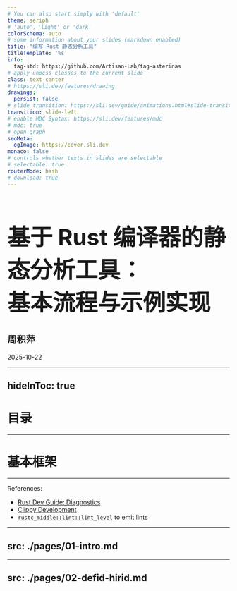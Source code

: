 ```yaml
---
# You can also start simply with 'default'
theme: seriph
# 'auto'，'light' or 'dark'
colorSchema: auto
# some information about your slides (markdown enabled)
title: "编写 Rust 静态分析工具"
titleTemplate: '%s'
info: |
  tag-std: https://github.com/Artisan-Lab/tag-asterinas
# apply unocss classes to the current slide
class: text-center
# https://sli.dev/features/drawing
drawings:
  persist: false
# slide transition: https://sli.dev/guide/animations.html#slide-transitions
transition: slide-left
# enable MDC Syntax: https://sli.dev/features/mdc
# mdc: true
# open graph
seoMeta:
  ogImage: https://cover.sli.dev
monaco: false
# controls whether texts in slides are selectable
# selectable: true
routerMode: hash
# download: true
---
```


<h1 style="font-size: 3.2rem; font-weight: bold;">基于 Rust 编译器的静态分析工具：<br>基本流程与示例实现</h1>

<h2>周积萍</h2>

2025-10-22

<style scoped>
.slidev-layout.cover {
  background: var(--slidev-theme-background) !important;
  color: var(--slidev-theme-foreground) !important;
}
</style>

---
hideInToc: true
---

# 目录

<Toc maxDepth="1" />

---

# 基本框架

<Toc mode="onlyCurrentTree" />

---

References:

* [Rust Dev Guide: Diagnostics](https://rustc-dev-guide.rust-lang.org/diagnostics.html)
* [Clippy Development](https://doc.rust-lang.org/clippy/development/index.html)
* [`rustc_middle::lint::lint_level`](https://doc.rust-lang.org/nightly/nightly-rustc/rustc_middle/lint/fn.lint_level.html) to emit lints

---
src: ./pages/01-intro.md
---

---
src: ./pages/02-defid-hirid.md
---


